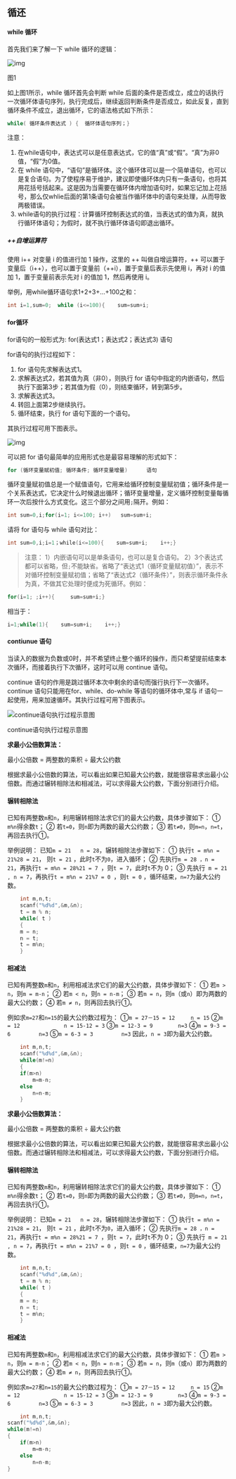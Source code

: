 ## 循还

#### while 循环

首先我们来了解一下 while 循环的逻辑：



![img](https://data.educoder.net/api/attachments/569518)

图1



如上图1所示，while 循环首先会判断 while 后面的条件是否成立，成立的话执行一次循环体语句序列，执行完成后，继续返回判断条件是否成立，如此反复，直到循环条件不成立，退出循环，它的语法格式如下所示：

```c
while( 循环条件表达式 ) {  循环体语句序列；}
```

注意：

1. 在while语句中，表达式可以是任意表达式，它的值“真”或“假”。“真”为非0值，“假”为0值。
2. 在 while 语句中，“语句”是循环体。这个循环体可以是一个简单语句，也可以是复合语句。为了使程序易于维护，建议即使循环体内只有一条语句，也将其用花括号括起来。这是因为当需要在循环体内增加语句时，如果忘记加上花括号，那么仅whlie后面的第1条语句会被当作循环体中的语句来处理，从而导致两极错误。
3. while语句的执行过程：计算循环控制表达式的值，当表达式的值为真，就执行循环体语句；为假时，就不执行循环体语句即退出循环。

##### ++自增运算符

使用 i++ 对变量 i 的值进行加 1 操作，这里的 ++ 叫做自增运算符，++ 可以置于变量后（i++），也可以置于变量前（++i），置于变量后表示先使用 i，再对 i 的值加 1，置于变量前表示先对 i 的值加 1，然后再使用 i。

举例，用while循环语句求1+2+3+…+100之和：

```c
int i=1,sum=0;  while (i<=100){    sum=sum+i;                          i++;                               }
```

#### for循环

for语句的一般形式为:        for(表达式1；表达式2；表达式3) 语句

for语句的执行过程如下：

1. for 语句先求解表达式1。
2. 求解表达式2，若其值为真（非0），则执行 for 语句中指定的内嵌语句，然后执行下面第3步；若其值为假（0），则结束循环，转到第5步。
3. 求解表达式3。
4. 转回上面第2步继续执行。
5. 循环结束，执行 for 语句下面的一个语句。

其执行过程可用下图表示。



![img](https://data.educoder.net/api/attachments/1262755)





可以把 for 语句最简单的应用形式也是最容易理解的形式如下：

```c
for (循环变量赋初值; 循环条件; 循环变量增量)      语句
```

循环变量赋初值总是一个赋值语句，它用来给循环控制变量赋初值；循环条件是一个关系表达式，它决定什么时候退出循环；循环变量增量，定义循环控制变量每循环一次后按什么方式变化。这三个部分之间用`;`隔开。例如：

```c
int sum=0,i;for(i=1; i<=100; i++)   sum=sum+i;
```

请将 for 语句与 while 语句对比：

```c
int sum=0,i;i=1；while(i<=100){    sum=sum+i;    i++;}
```

> 注意： 1）内嵌语句可以是单条语句，也可以是复合语句。 2）3个表达式都可以省略，但`;`不能缺省。省略了“表达式1（循环变量赋初值）”，表示不对循环控制变量赋初值；省略了“表达式2（循环条件）”，则表示循环条件永为真，不做其它处理时便成为死循环。例如：

```c
for(i=1; ;i++){     sum=sum+i;}
```

相当于：

```c
i=1;while(1){    sum=sum+i;    i++;}
```

#### contiunue 语句

当读入的数据为负数或0时，并不希望终止整个循环的操作，而只希望提前结束本次循环，而接着执行下次循环，这时可以用 continue 语句。

continue 语句的作用是跳过循环本次中剩余的语句而强行执行下一次循环。continue 语句只能用在for、while、do-while 等语句的循环体中,常与 if 语句一起使用，用来加速循环。其执行过程可用下图表示。   

 ![ continue语句执行过程示意图 ](https://data.educoder.net/api/attachments/1273732)

continue语句执行过程示意图

**求最小公倍数算法：**

最小公倍数 = 两整数的乘积 ÷ 最大公约数

根据求最小公倍数的算法，可以看出如果已知最大公约数，就能很容易求出最小公倍数。而通过辗转相除法和相减法，可以求得最大公约数，下面分别进行介绍。

#### 辗转相除法

已知有两整数`m`和`n`，利用辗转相除法求它们的最大公约数，具体步骤如下： ① `m%n`得余数`t`； ② 若`t=0`，则`n`即为两数的最大公约数； ③ 若`t≠0`，则`m=n`，`n=t`，再回去执行①。

举例说明： 已知`m = 21   n = 28`，辗转相除法步骤如下： ① 执行`t = m%n = 21%28 = 21`， 则`t = 21` ，此时`t`不为`0`，进入循环； ② 先执行`m = 28 ，n = 21`，再执行`t = m%n = 28%21 = 7 `，则`t = 7`，此时`t`不为 0； ③ 先执行` m = 21 , n = 7`，再执行`t = m%n = 21%7 = 0 `，则`t = 0` ，循环结束，`n=7`为最大公约数。

```c
    int m,n,t;    
    scanf("%d%d",&m,&n);    
    t = m % n;    
    while( t )    
    {        
    m = n;       
    n = t;         
    t = m%n;       
    }   
```

#### 相减法

已知有两整数`m`和`n`，利用相减法求它们的最大公约数，具体步骤如下： ① 若`m > n`，则`m = m-n`； ② 若`m < n`，则`n = n-m`； ③ 若`m = n`，则`m`（或`n`）即为两数的最大公约数； ④ 若`m ≠ n`，则再回去执行①。

例如求`m=27`和`n=15`的最大公约数过程为： ①`m = 27－15 = 12     n = 15` ②`m = 12              n = 15-12 = 3` ③`m = 12-3 = 9        n=3` ④`m = 9-3 = 6         n=3` ⑤`m = 6-3 = 3         n=3` 因此，`n = 3`即为最大公约数。

```c
    int m,n,t;    
    scanf("%d%d",&m,&n);    
    while(m!=n)    
    {        
    if(m>n)           
        m=m-n;       
    else            
        n=n-m;      
    }    
```

**求最小公倍数算法：**

最小公倍数 = 两整数的乘积 ÷ 最大公约数

根据求最小公倍数的算法，可以看出如果已知最大公约数，就能很容易求出最小公倍数。而通过辗转相除法和相减法，可以求得最大公约数，下面分别进行介绍。

#### 辗转相除法

已知有两整数`m`和`n`，利用辗转相除法求它们的最大公约数，具体步骤如下： ① `m%n`得余数`t`； ② 若`t=0`，则`n`即为两数的最大公约数； ③ 若`t≠0`，则`m=n`，`n=t`，再回去执行①。

举例说明： 已知`m = 21   n = 28`，辗转相除法步骤如下： ① 执行`t = m%n = 21%28 = 21`， 则`t = 21` ，此时`t`不为`0`，进入循环； ② 先执行`m = 28 ，n = 21`，再执行`t = m%n = 28%21 = 7 `，则`t = 7`，此时`t`不为 0； ③ 先执行` m = 21 , n = 7`，再执行`t = m%n = 21%7 = 0 `，则`t = 0` ，循环结束，`n=7`为最大公约数。

```c
    int m,n,t;    
    scanf("%d%d",&m,&n);    
    t = m % n;    
    while( t )    
    {        
    m = n;        
    n = t;          
    t = m%n;        
    }   
```

#### 相减法

已知有两整数`m`和`n`，利用相减法求它们的最大公约数，具体步骤如下： ① 若`m > n`，则`m = m-n`； ② 若`m < n`，则`n = n-m`； ③ 若`m = n`，则`m`（或`n`）即为两数的最大公约数； ④ 若`m ≠ n`，则再回去执行①。

例如求`m=27`和`n=15`的最大公约数过程为： ①`m = 27－15 = 12     n = 15` ②`m = 12              n = 15-12 = 3` ③`m = 12-3 = 9        n=3` ④`m = 9-3 = 6         n=3` ⑤`m = 6-3 = 3         n=3` 因此，`n = 3`即为最大公约数。

```c
    int m,n,t;    
scanf("%d%d",&m,&n);    
while(m!=n)    
{        
    if(m>n)            
        m=m-n;        
    else            
        n=n-m;      
}    
```